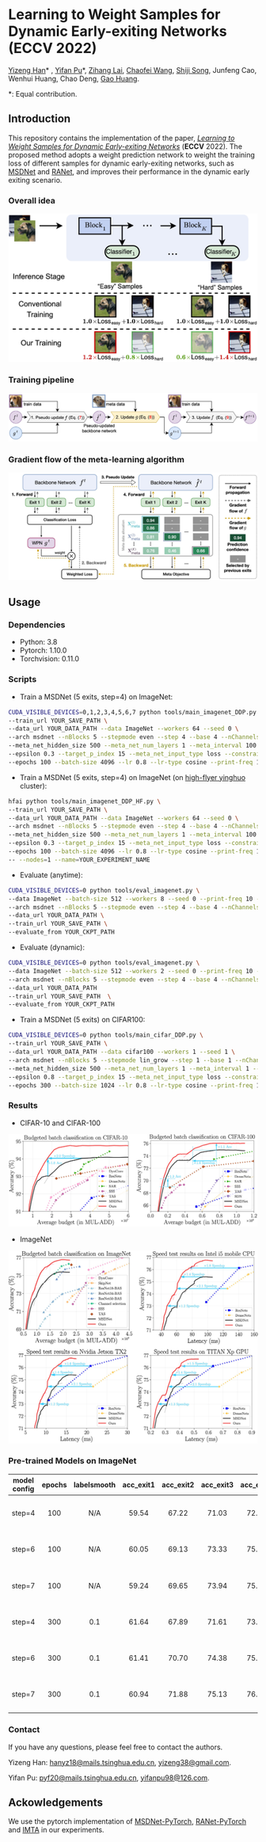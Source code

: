 # Learning to Weight Samples for Dynamic Early-exiting Networks (ECCV 2022)

[Yizeng Han][]* , [Yifan Pu][]*, [Zihang Lai][], [Chaofei Wang][], [Shiji Song][], Junfeng Cao, Wenhui Huang, Chao Deng, [Gao Huang][].

*: Equal contribution.



## Introduction

This repository contains the implementation of the paper, *[Learning to Weight Samples for Dynamic Early-exiting Networks][]* (**ECCV** 2022). The proposed method adopts a weight prediction network to weight the training loss of different samples for dynamic early-exiting networks, such as [MSDNet][] and [RANet][], and improves their performance in the dynamic early exiting scenario. 

### Overall idea

<img src="./figs/fig1.jpg" alt="fig1" style="zoom:60%;" />



### Training pipeline

![fig2](./figs/fig2.jpg)



### Gradient flow of the meta-learning algorithm

![fig3](./figs/fig3.jpg)

## Usage

### Dependencies

- Python: 3.8
- Pytorch: 1.10.0
- Torchvision: 0.11.0

### Scripts

- Train a MSDNet (5 exits, step=4) on ImageNet:

```bash
CUDA_VISIBLE_DEVICES=0,1,2,3,4,5,6,7 python tools/main_imagenet_DDP.py \
--train_url YOUR_SAVE_PATH \
--data_url YOUR_DATA_PATH --data ImageNet --workers 64 --seed 0 \
--arch msdnet --nBlocks 5 --stepmode even --step 4 --base 4 --nChannels 32 --growthRate 16 --grFactor 1-2-4-4 --bnFactor 1-2-4-4 \
--meta_net_hidden_size 500 --meta_net_num_layers 1 --meta_interval 100 --meta_lr 1e-4 --meta_weight_decay 1e-4 \
--epsilon 0.3 --target_p_index 15 --meta_net_input_type loss --constraint_dimension mat \
--epochs 100 --batch-size 4096 --lr 0.8 --lr-type cosine --print-freq 10
```

- Train a MSDNet (5 exits, step=4) on ImageNet (on [high-flyer yinghuo](https://www.high-flyer.cn/en/) cluster):
```bash
hfai python tools/main_imagenet_DDP_HF.py \
--train_url YOUR_SAVE_PATH \
--data_url YOUR_DATA_PATH --data ImageNet --workers 64 --seed 0 \
--arch msdnet --nBlocks 5 --stepmode even --step 4 --base 4 --nChannels 32 --growthRate 16 --grFactor 1-2-4-4 --bnFactor 1-2-4-4 \
--meta_net_hidden_size 500 --meta_net_num_layers 1 --meta_interval 100 --meta_lr 1e-4 --meta_weight_decay 1e-4 \
--epsilon 0.3 --target_p_index 15 --meta_net_input_type loss --constraint_dimension mat \
--epochs 100 --batch-size 4096 --lr 0.8 --lr-type cosine --print-freq 10 \
-- --nodes=1 --name=YOUR_EXPERIMENT_NAME
```

- Evaluate (anytime):

```bash
CUDA_VISIBLE_DEVICES=0 python tools/eval_imagenet.py \
--data ImageNet --batch-size 512 --workers 8 --seed 0 --print-freq 10 --evalmode anytime \
--arch msdnet --nBlocks 5 --stepmode even --step 4 --base 4 --nChannels 32 --growthRate 16 --grFactor 1-2-4-4 --bnFactor 1-2-4-4 \
--data_url YOUR_DATA_PATH \
--train_url YOUR_SAVE_PATH \
--evaluate_from YOUR_CKPT_PATH
```

- Evaluate (dynamic):

```bash
CUDA_VISIBLE_DEVICES=0 python tools/eval_imagenet.py \
--data ImageNet --batch-size 512 --workers 2 --seed 0 --print-freq 10 --evalmode dynamic \
--arch msdnet --nBlocks 5 --stepmode even --step 4 --base 4 --nChannels 32 --growthRate 16 --grFactor 1-2-4-4 --bnFactor 1-2-4-4 \
--data_url YOUR_DATA_PATH 
--train_url YOUR_SAVE_PATH  \
--evaluate_from YOUR_CKPT_PATH
```

- Train a MSDNet (5 exits) on CIFAR100:

```bash
CUDA_VISIBLE_DEVICES=0 python tools/main_cifar_DDP.py \
--train_url YOUR_SAVE_PATH \
--data_url YOUR_DATA_PATH --data cifar100 --workers 1 --seed 1 \
--arch msdnet --nBlocks 5 --stepmode lin_grow --step 1 --base 1 --nChannels 16 \
--meta_net_hidden_size 500 --meta_net_num_layers 1 --meta_interval 1 --meta_lr 1e-4 --meta_weight_decay 1e-4 \
--epsilon 0.8 --target_p_index 15 --meta_net_input_type loss --constraint_dimension col \
--epochs 300 --batch-size 1024 --lr 0.8 --lr-type cosine --print-freq 10
```

### Results

- CIFAR-10 and CIFAR-100

![result_cifar](./figs/result_cifar.jpg)

- ImageNet

![result_IN](./figs/result_IN.jpg)

### Pre-trained Models on ImageNet
|model config|epochs|labelsmooth|acc_exit1|acc_exit2|acc_exit3|acc_exit4|acc_exit5|Checkpoint Link|
|:-:|:-:|:-:|:-:|:-:|:-:|:-:|:-:|:-:|
|   step=4   |  100  |    N/A    |  59.54  |  67.22  |  71.03  |  72.33  |  73.93  |[Tsinghua Cloud](https://cloud.tsinghua.edu.cn/f/469af5c3b186439b84cd/?dl=1) / [Google Drive](https://drive.google.com/file/d/1etEWSBcvuHBXJXCgbcQsm0P1raXkbKFh/view?usp=sharing)|
|   step=6   |  100  |    N/A    |  60.05  |  69.13  |  73.33  |  75.19  |  76.30  |[Tsinghua Cloud](https://cloud.tsinghua.edu.cn/f/66e2ed9a4d9241a79602/?dl=1) / [Google Drive](https://drive.google.com/file/d/1jTib6QTRt1LUHC2IOcjtxGuzEE2rAnab/view?usp=sharing)|
|   step=7   |  100  |    N/A    |  59.24  |  69.65  |  73.94  |  75.66  |  76.72  |[Tsinghua Cloud](https://cloud.tsinghua.edu.cn/f/0f018f3024c74f2494d2/?dl=1) / [Google Drive](https://drive.google.com/file/d/1UULtwMzffDOief9WSbk46jOiFBXal5yP/view?usp=sharing)|
|   step=4   |  300  |    0.1    |  61.64  |  67.89  |  71.61  |  73.82  |  75.03  |[Tsinghua Cloud](https://cloud.tsinghua.edu.cn/f/496543cfbbc741e380dd/?dl=1) / [Google Drive](https://drive.google.com/file/d/1SNFnCPdFrw-4QhA8gLX2g2vjicZ1dNnN/view?usp=sharing)|
|   step=6   |  300  |    0.1    |  61.41  |  70.70  |  74.38  |  75.80  |  76.66  |[Tsinghua Cloud](https://cloud.tsinghua.edu.cn/f/af63fdd6418d4cee8eba/?dl=1) / [Google Drive](https://drive.google.com/file/d/1h1sVZOyNpEVI8CDVsH-xZid0BHsWTUV6/view?usp=sharing)|
|   step=7   |  300  |    0.1    |  60.94  |  71.88  |  75.13  |  76.03  |  76.82  |[Tsinghua Cloud](https://cloud.tsinghua.edu.cn/f/b1b706e7b7984051b10a/?dl=1) / [Google Drive](https://drive.google.com/file/d/1nPPdGSHn15zVm0FXSzcFFHpvdW9YpcFJ/view?usp=sharing)|

### Contact

If you have any questions, please feel free to contact the authors. 

Yizeng Han: [hanyz18@mails.tsinghua.edu.cn](mailto:hanyz18@mails.tsinghua.edu.cn), [yizeng38@gmail.com](mailto:yizeng38@gmail.com).

Yifan Pu: [pyf20@mails.tsinghua.edu.cn](mailto:pyf20@mails.tsinghua.edu.cn), [yifanpu98@126.com](mailto:yifanpu98@126.com).



## Ackowledgements

We use the pytorch implementation of [MSDNet-PyTorch][], [RANet-PyTorch][] and [IMTA][]  in our experiments.



[Yizeng Han]: https://yizenghan.top/
[Yifan Pu]: https://yifanpu001.github.io/
[Zihang Lai]: https://scholar.google.com/citations?user=31eXgMYAAAAJ&hl=en
[Chaofei Wang]: https://scholar.google.com/citations?user=-hwGMHcAAAAJ&hl=zh-CN&oi=ao
[Shiji Song]:https://scholar.google.com/citations?user=rw6vWdcAAAAJ&hl=en
[Gao Huang]:http://www.gaohuang.net/
[MSDNet]:https://arxiv.org/abs/1703.09844
[RANet]:https://arxiv.org/abs/2003.07326
[MSDNet-PyTorch]:https://github.com/kalviny/MSDNet-PyTorch
[RANet-PyTorch]:https://github.com/yangle15/RANet-pytorch
[IMTA]:https://github.com/kalviny/IMTA
[Learning to Weight Samples for Dynamic Early-exiting Networks]: https://arxiv.org/pdf/2209.08310.pdf
